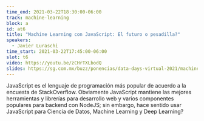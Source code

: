 ```yaml
---
time_end: 2021-03-22T18:30:00-06:00
track: machine-learning
block: a
id: at6
title: "Machine Learning con JavaScript: El futuro o pesadilla?"
speakers:
  - Javier Luraschi
time_start: 2021-03-22T17:45:00-06:00
slot: t6
video: https://youtu.be/zCHrTXLbodQ
slides: https://sg.com.mx/buzz/ponencias/data-days-virtual-2021/machine-learning-con-javascript-el-futuro-o-pesadilla
---
```


JavaScript es el lenguaje de programación más popular de acuerdo a la encuesta de StackOverflow. Obviamente JavaScript mantiene las mejores herramientas y librerías para desarrollo web y varios componentes populares para backend con NodeJS; sin embargo, hace sentido usar JavaScript para Ciencia de Datos, Machine Learning y Deep Learning?